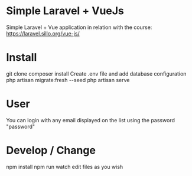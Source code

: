 # Simple Laravel + VueJs
Simple Laravel + Vue application in relation with the course: https://laravel.sillo.org/vue-js/

# Install

git clone
composer install
Create .env file and add database configuration
php artisan migrate:fresh --seed
php artisan serve

# User

You can login with any email displayed on the list using the password "password"

# Develop / Change

npm install
npm run watch
edit files as you wish
